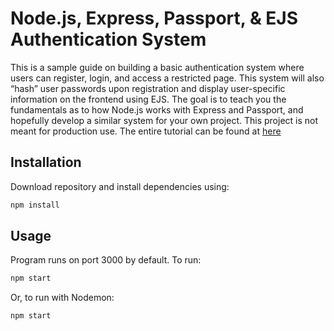 # Node.js, Express, Passport, & EJS Authentication System

This is a sample guide on building a basic authentication system where users can register, login, and access a restricted page. This system will also “hash” user passwords upon registration and display user-specific information on the frontend using EJS. The goal is to teach you the fundamentals as to how Node.js works with Express and Passport, and hopefully develop a similar system for your own project. This project is not meant for production use. The entire tutorial can be found at [here](https://www.fsdigitalagency.com/2020/05/creating-a-login-system-using-node-js-express-ejs-and-passport/)
## Installation

Download repository and install dependencies using:
```bash
npm install
```

## Usage

Program runs on port 3000 by default. To run:
```bash
npm start
```
Or, to run with Nodemon:
```bash
npm start
```

